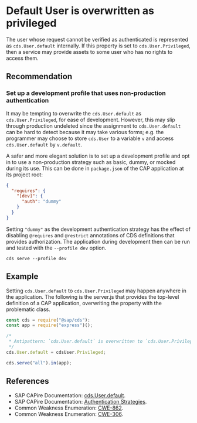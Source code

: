 # Default User is overwritten as privileged

The user whose request cannot be verified as authenticated is represented as `cds.User.default` internally. If this property is set to `cds.User.Privileged`, then a service may provide assets to some user who has no rights to access them.

## Recommendation

### Set up a development profile that uses non-production authentication

It may be tempting to overwrite the `cds.User.default` as `cds.User.Privileged`, for ease of development. However, this may slip through production undeleted since the assignment to `cds.User.default` can be hard to detect because it may take various forms; e.g. the programmer may choose to store `cds.User` to a variable `v` and access `cds.User.default` by `v.default`.

A safer and more elegant solution is to set up a development profile and opt in to use a non-production strategy such as basic, dummy, or mocked during its use. This can be done in `package.json` of the CAP application at its project root:

``` json
{
  "requires": {
    "[dev]": {
      "auth": "dummy"
    }
  }
}
```

Setting `"dummy"` as the development authentication strategy has the effect of disabling `@requires` and `@restrict` annotations of CDS definitions that provides authorization. The application during development then can be run and tested with the `--profile dev` option.

```shell
cds serve --profile dev
```

## Example

Setting `cds.User.default` to `cds.User.Privileged` may happen anywhere in the application. The following is the server.js that provides the top-level definition of a CAP application, overwriting the property with the problematic class.

``` javascript
const cds = require("@sap/cds");
const app = require("express")();

/*
 * Antipattern: `cds.User.default` is overwritten to `cds.User.Privileged`
 */
cds.User.default = cdsUser.Privileged;

cds.serve("all").in(app);
```

## References

- SAP CAPire Documentation: [cds.User.default](https://cap.cloud.sap/docs/node.js/authentication#default-user).
- SAP CAPire Documentation: [Authentication Strategies](https://cap.cloud.sap/docs/node.js/authentication#strategies).
- Common Weakness Enumeration: [CWE-862](https://cwe.mitre.org/data/definitions/862.html).
- Common Weakness Enumeration: [CWE-306](https://cwe.mitre.org/data/definitions/306.html).
